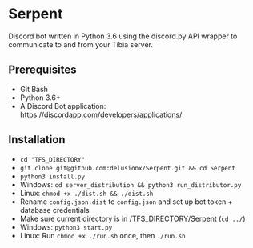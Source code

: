 # Serpent
Discord bot written in Python 3.6 using the discord.py API wrapper to communicate to and from your Tibia server.

## Prerequisites
* Git Bash
* Python 3.6+
* A Discord Bot application: https://discordapp.com/developers/applications/

## Installation
* `cd "TFS_DIRECTORY"`
* `git clone git@github.com:delusionx/Serpent.git && cd Serpent`
* `python3 install.py`
* Windows: `cd server_distribution && python3 run_distributor.py`
* Linux: `chmod +x ./dist.sh && ./dist.sh`
* Rename `config.json.dist` to `config.json` and set up bot token + database credentials
* Make sure current directory is in /TFS_DIRECTORY/Serpent (`cd ../`)
* Windows: `python3 start.py`
* Linux: Run `chmod +x ./run.sh` once, then `./run.sh`
